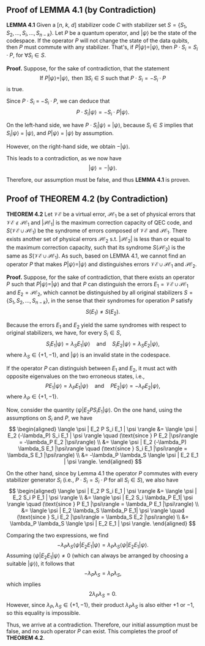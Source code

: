 ## Proof of LEMMA 4.1 (by Contradiction)
**LEMMA 4.1** Given a [$n$, $k$, $d$] stabilizer code $C$ with stabilizer set $S = \{S_1, S_2, ..., S_i, ..., S_{n-k}\}$. Let $P$ be a quantum operator, and $|\psi\rangle$ be the state of the codespace. If the operator $P$ will not change the state of the data qubits, then $P$ must commute with any stabilizer. That's, if $P|\psi\rangle = |\psi\rangle$, then $P\cdot S_i = S_i \cdot P$, for $\forall S_i \in S$.  

**Proof.** 
Suppose, for the sake of contradiction, that the statement
$$
\text{If } P|\psi\rangle = |\psi\rangle, \text{ then } \exists S_i \in S \text{ such that } P \cdot S_i = - S_i \cdot P
$$ is true.

Since $P \cdot S_i$ = $-S_i \cdot P$, we can deduce that
$$
P \cdot S_i |\psi\rangle = - S_i \cdot P |\psi\rangle.
$$

On the left-hand side, we have $P \cdot S_i |\psi\rangle$ = $|\psi\rangle$, because $S_i \in S$ implies that $S_i |\psi\rangle$ = $|\psi\rangle$, and $P |\psi\rangle$ = $|\psi\rangle$ by assumption.

However, on the right-hand side, we obtain $-|\psi\rangle$.

This leads to a contradiction, as we now have
$$
|\psi\rangle = - |\psi\rangle.
$$

Therefore, our assumption must be false, and thus **LEMMA 4.1** is proven.


## Proof of THEOREM 4.2 (by Contradiction)
**THEOREM 4.2** Let $\mathcal{VE}$ be a virtual error, $\mathcal{PE}_1$ be a set of physical errors that $\mathcal{VE}\notin \mathcal{PE}_1$ and $|\mathcal{PE}_1|$ is the maximum correction capacity of QEC code, and $S(\mathcal{VE}\cup \mathcal{PE}_1)$ be the syndrome of errors composed of $\mathcal{VE}$ and $\mathcal{PE}_1$. There exists another set of physical errors $\mathcal{PE}_2$ s.t. $|\mathcal{PE}_2|$ is less than or equal to the maximum correction capacity, such that its syndrome $S(\mathcal{PE}_2)$ is the same as $S(\mathcal{VE}\cup \mathcal{PE}_1)$. As such, based on LEMMA 4.1,  we cannot find an operator $P$ that makes $P|\psi\rangle = |\psi\rangle$ and distinguishes errors $\mathcal{VE}\cup\mathcal{PE}_1$ and $\mathcal{PE}_2$. 

**Proof.**
Suppose, for the sake of contradiction, that there exists an operator $P$ such that $P|\psi\rangle = |\psi\rangle$ and that $P$ can distinguish the errors $E_1 = \mathcal{VE} \cup \mathcal{PE}_1$ and $E_2 = \mathcal{PE}_2$, which cannot be distinguished by all original stabilizers $S = \{S_1, S_2, \ldots, S_{n-k}\}$, in the sense that their syndromes for operation $P$ satisfy
$$
S(E_1) \neq S(E_2).
$$

Because the errors $E_1$ and $E_2$ yield the same syndromes with respect to original stabilizers, we have, for every $S_i \in S$,
$$
S_i E_1 |\psi\rangle = \lambda_S E_1 |\psi\rangle \quad \text{and} \quad S_i E_2 |\psi\rangle = \lambda_S E_2 |\psi\rangle,
$$
where $\lambda_S \in \{+1, -1\}$, and $|\psi\rangle$ is an invalid state in the codespace.

If the operator $P$ can distinguish between $E_1$ and $E_2$, it must act with opposite eigenvalues on the two erroneous states, i.e.,
$$
P E_1 |\psi\rangle = \lambda_P E_1 |\psi\rangle \quad \text{and} \quad P E_2 |\psi\rangle = -\lambda_P E_2 |\psi\rangle,
$$
where $\lambda_P \in \{+1, -1\}$.

Now, consider the quantity $\langle \psi | E_2 P S_i E_1 | \psi \rangle$. On the one hand, using the assumptions on $S_i$ and $P$, we have
$$
\begin{aligned}
\langle \psi | E_2 P S_i E_1 | \psi \rangle
&= \langle \psi | E_2 (-\lambda_P) S_i E_1 | \psi \rangle \quad (\text{since } P E_2 |\psi\rangle = -\lambda_P E_2 |\psi\rangle) \\
&= \langle \psi | E_2 (-\lambda_P) \lambda_S E_1 |\psi\rangle \quad (\text{since } S_i E_1 |\psi\rangle = \lambda_S E_1 |\psi\rangle) \\
&= -\lambda_P \lambda_S \langle \psi | E_2 E_1 | \psi \rangle.
\end{aligned}
$$

On the other hand, since by Lemma 4.1 the operator $P$ commutes with every stabilizer generator $S_i$ (i.e., $P \cdot S_i = S_i\cdot P$ for all $S_i \in S$), we also have
$$
\begin{aligned}
\langle \psi | E_2 P S_i E_1 | \psi \rangle
&= \langle \psi | E_2 S_i P E_1 | \psi \rangle \\
&= \langle \psi | E_2 S_i \lambda_P E_1| \psi \rangle \quad (\text{since } P E_1 |\psi\rangle = \lambda_P E_1 |\psi\rangle) \\
&= \langle \psi | E_2 \lambda_S \lambda_P E_1| \psi \rangle \quad (\text{since } S_i E_2 |\psi\rangle = \lambda_S E_2 |\psi\rangle) \\
&= \lambda_P \lambda_S \langle \psi | E_2 E_1 | \psi \rangle.
\end{aligned}
$$

Comparing the two expressions, we find
$$
-\lambda_P \lambda_S \langle \psi | E_2 E_1 | \psi \rangle = \lambda_P \lambda_S \langle \psi | E_2 E_1 | \psi \rangle.
$$
Assuming $\langle \psi | E_2 E_1 | \psi \rangle \neq 0$ (which can always be arranged by choosing a suitable $|\psi\rangle$), it follows that
$$
-\lambda_P \lambda_S = \lambda_P \lambda_S,
$$
which implies
$$
2 \lambda_P \lambda_S = 0.
$$
However, since $\lambda_P, \lambda_S \in \{+1, -1\}$, their product $\lambda_P \lambda_S$ is also either $+1$ or $-1$, so this equality is impossible.

Thus, we arrive at a contradiction. Therefore, our initial assumption must be false, and no such operator $P$ can exist. This completes the proof of **THEOREM 4.2**.
